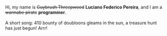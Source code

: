 Hi, my name is ~~Guybrush Threepwood~~ **Luciano Federico Pereira**, and I am a ~~wannabe pirate~~ **programmer**.<br><br>A short song: 410 bounty of doubloons gleams in the sun, a treasure hunt has just begun! Arrr!
